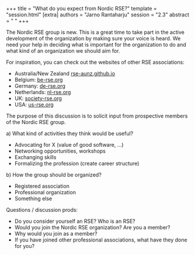 +++
title = "What do you expect from Nordic RSE?"
template = "session.html"
[extra]
authors = "Jarno Rantaharju"
session = "2.3"
abstract = " "
+++

The Nordic RSE group is new. This is a great time to take part in the 
active development of the organization by making sure your voice is heard.
We need your help in deciding what is important for the organization to do
and what kind of an organization we should aim for.

For inspiration, you can check out the websites of other RSE associations:
 - Australia/New Zealand [rse-aunz.github.io](http://rse-aunz.github.io/)
 - Belgium: [be-rse.org](http://be-rse.org)
 - Germany: [de-rse.org](http://de-rse.org)
 - Netherlands: [nl-rse.org](http://nl-rse.org)
 - UK: [society-rse.org](http://society-rse.org)
 - USA: [us-rse.org](http://us-rse.org)

The purpose of this discussion is to solicit input from prospective members
of the Nordic RSE group.

 a) What kind of activities they think would be useful?
  - Advocating for X (value of good software, ...)
  - Networking opportunities, workshops
  - Exchanging skills
  - Formalizing the profession (create career structure)

 b) How the group should be organized?
  - Registered association
  - Professional organization
  - Something else

Questions / discussion prods:
 - Do you consider yourself an RSE? Who is an RSE?
 - Would you join the Nordic RSE organization? Are you a member?
 - Why would you join as a member?
 - If you have joined other professional associations, what have they done for you?
